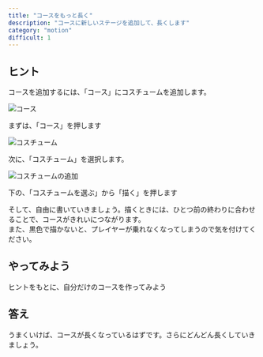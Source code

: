 ```yaml
---
title: "コースをもっと長く"
description: "コースに新しいステージを追加して、長くします"
category: "motion"
difficult: 1
---
```


## ヒント

コースを追加するには、「コース」にコスチュームを追加します。

![コース](/course.png)

まずは、「コース」を押します

![コスチューム](/costume.png)

次に、「コスチューム」を選択します。

![コスチュームの追加](/add_costume.png)

下の、「コスチュームを選ぶ」から「描く」を押します

そして、自由に書いていきましょう。描くときには、ひとつ前の終わりに合わせることで、コースがきれいにつながります。  
また、黒色で描かないと、プレイヤーが乗れなくなってしまうので気を付けてください。

## やってみよう

ヒントをもとに、自分だけのコースを作ってみよう

## 答え

うまくいけば、コースが長くなっているはずです。さらにどんどん長くしていきましょう。
